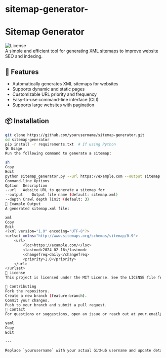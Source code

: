 # sitemap-generator-
# Sitemap Generator

![License](https://img.shields.io/badge/license-MIT-blue.svg)  
A simple and efficient tool for generating XML sitemaps to improve website SEO and indexing.

## 🚀 Features

- Automatically generates XML sitemaps for websites
- Supports dynamic and static pages
- Customizable URL priority and frequency
- Easy-to-use command-line interface (CLI)
- Supports large websites with pagination

## 📦 Installation

```sh
git clone https://github.com/yourusername/sitemap-generator.git
cd sitemap-generator
pip install -r requirements.txt  # If using Python
🛠️ Usage
Run the following command to generate a sitemap:

sh
Copy
Edit
python sitemap_generator.py --url https://example.com --output sitemap.xml
Command-line Options
Option	Description
--url	Website URL to generate a sitemap for
--output	Output file name (default: sitemap.xml)
--depth	Crawl depth limit (default: 3)
📜 Example Output
A generated sitemap.xml file:

xml
Copy
Edit
<?xml version="1.0" encoding="UTF-8"?>
<urlset xmlns="http://www.sitemaps.org/schemas/sitemap/0.9">
    <url>
        <loc>https://example.com/</loc>
        <lastmod>2024-02-16</lastmod>
        <changefreq>daily</changefreq>
        <priority>1.0</priority>
    </url>
</urlset>
📖 License
This project is licensed under the MIT License. See the LICENSE file for details.

👥 Contributing
Fork the repository.
Create a new branch (feature-branch).
Commit your changes.
Push to your branch and submit a pull request.
📩 Contact
For questions or suggestions, open an issue or reach out at your.email@example.com.

yaml
Copy
Edit

---

Replace `yourusername` with your actual GitHub username and update details as needed. Let me know if you need an
